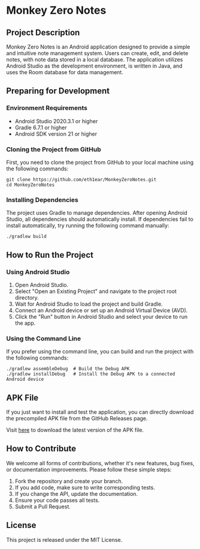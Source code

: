 # Monkey Zero Notes

## Project Description

Monkey Zero Notes is an Android application designed to provide a simple and intuitive note management system. Users can create, edit, and delete notes, with note data stored in a local database. The application utilizes Android Studio as the development environment, is written in Java, and uses the Room database for data management.

## Preparing for Development

### Environment Requirements

- Android Studio 2020.3.1 or higher
- Gradle 6.7.1 or higher
- Android SDK version 21 or higher

### Cloning the Project from GitHub

First, you need to clone the project from GitHub to your local machine using the following commands:

```
git clone https://github.com/eth1ear/MonkeyZeroNotes.git
cd MonkeyZeroNotes
```

### Installing Dependencies

The project uses Gradle to manage dependencies. After opening Android Studio, all dependencies should automatically install. If dependencies fail to install automatically, try running the following command manually:

```
./gradlew build
```

## How to Run the Project

### Using Android Studio

1. Open Android Studio.
2. Select "Open an Existing Project" and navigate to the project root directory.
3. Wait for Android Studio to load the project and build Gradle.
4. Connect an Android device or set up an Android Virtual Device (AVD).
5. Click the "Run" button in Android Studio and select your device to run the app.

### Using the Command Line

If you prefer using the command line, you can build and run the project with the following commands:

```
./gradlew assembleDebug  # Build the Debug APK
./gradlew installDebug   # Install the Debug APK to a connected Android device
```

## APK File

If you just want to install and test the application, you can directly download the precompiled APK file from the GitHub Releases page.

Visit [here](https://github.com/eth1ear/MonkeyZeroNotes/tree/main/app/release) to download the latest version of the APK file.

## How to Contribute

We welcome all forms of contributions, whether it's new features, bug fixes, or documentation improvements. Please follow these simple steps:

1. Fork the repository and create your branch.
2. If you add code, make sure to write corresponding tests.
3. If you change the API, update the documentation.
4. Ensure your code passes all tests.
5. Submit a Pull Request.

## License

This project is released under the MIT License.